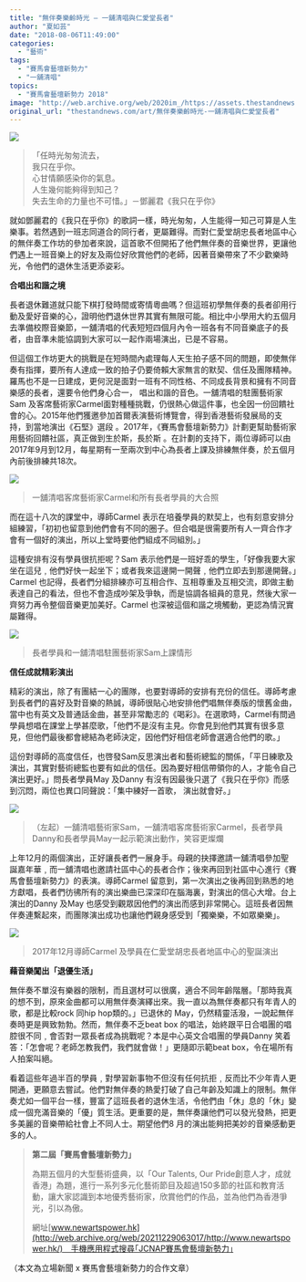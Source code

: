 ```yaml
---
title: "無伴奏樂齡時光 — 一舖清唱與仁愛堂長者"
author: "夏如芸"
date: "2018-08-06T11:49:00"
categories:
  - "藝術"
tags:
  - "賽馬會藝壇新勢力"
  - "一舖清唱"
topics:
  - "賽馬會藝壇新勢力 2018"
image: "http://web.archive.org/web/2020im_/https://assets.thestandnews.com/media/photos/old-13_lunrh.png"
original_url: "thestandnews.com/art/無伴奏樂齡時光-一舖清唱與仁愛堂長者"
---
```

![](http://web.archive.org/web/2020im_/https://assets.thestandnews.com/media/photos/old-13_lunrh.png)

> 「任時光匆匆流去，  
> 我只在乎你。  
> 心甘情願感染你的氣息。  
> 人生幾何能夠得到知己？  
> 失去生命的力量也不可惜。」－鄧麗君《我只在乎你》

就如鄧麗君的《我只在乎你》的歌詞一樣，時光匆匆，人生能得一知己可算是人生樂事。若然遇到一班志同道合的同行者，更屬難得。而對仁愛堂胡忠長者地區中心的無伴奏工作坊的參加者來說，這首歌不但開拓了他們無伴奏的音樂世界，更讓他們遇上一班音樂上的好友及兩位好欣賞他們的老師，因著音樂帶來了不少歡樂時光，令他們的退休生活更添姿彩。

**合唱出和諧之境**

長者退休難道就只能下棋打發時間或寄情粵曲嗎？但這班初學無伴奏的長者卻用行動及愛好音樂的心，證明他們退休世界其實有無限可能。相比中小學用大約五個月去準備校際音樂節，一舖清唱的代表短短四個月內令一班各有不同音樂底子的長者，由音準未能協調到大家可以一起作兩場演出，已是不容易。

但這個工作坊更大的挑戰是在短時間內處理每人天生拍子感不同的問題，即使無伴奏有指揮，要所有人達成一致的拍子仍要倚賴大家無言的默契、信任及團隊精神。羅馬也不是一日建成，更何況是面對一班有不同性格、不同成長背景和擁有不同音樂感的長者，還要令他們身心合一， 唱出和諧的音色。一舖清唱的駐團藝術家Sam 及客席藝術家Carmel面對種種挑戰，仍很熱心做這件事，也全因一份回饋社會的心。2015年他們獲邀參加首爾表演藝術博覽會，得到香港藝術發展局的支持，到當地演出《石堅》選段 。2017年，《賽馬會藝壇新勢力》計劃更幫助藝術家用藝術回饋社區，真正做到生於斯，長於斯 。在計劃的支持下，兩位導師可以由2017年9月到12月，每星期有一至兩次到中心為長者上課及排練無伴奏，於五個月內前後排練共18次。

![](http://web.archive.org/web/2020im_/https://assets.thestandnews.com/media/photos/yatpo1_70ipl.png)
> 一舖清唱客席藝術家Carmel和所有長者學員的大合照

而在這十八次的課堂中，導師Carmel 表示在培養學員的默契上，也有刻意安排分組練習，「初初也留意到他們會有不同的圈子。但合唱是很需要所有人一齊合作才會有一個好的演出，所以上堂時要他們組成不同組別。」

這種安排有沒有學員很抗拒呢？Sam 表示他們是一班好乖的學生，「好像我要大家坐在這兒﹐他們好快一起坐下；或者我來這邊開一開聲﹐他們立即去到那邊開聲。」Carmel 也記得，長者們分組排練亦可互相合作、互相尊重及互相交流，即做主動表達自己的看法，但也不會造成吵架及爭執，而是協調各組員的意見，然後大家一齊努力再令整個音樂更加美好。Carmel 也深被這個和諧之境觸動，更認為情況實屬難得。

![](http://web.archive.org/web/2020im_/https://assets.thestandnews.com/media/photos/yatpo2_WpMKe.png)
> 長者學員和一舖清唱駐團藝術家Sam上課情形

**信任成就精彩演出**

精彩的演出，除了有團結一心的團隊，也要對導師的安排有充份的信任。導師考慮到長者們的喜好及對音樂的熱誠，導師很貼心地安排他們唱無伴奏版的懷舊金曲，當中也有英文及普通話金曲，甚至非常勵志的《喝彩》。在選歌時，Carmel有問過學員想唱在課堂上學甚麼歌，「他們不是沒有主見。你會見到他們其實有很多意見，但他們最後都會總結為老師決定，因他們好相信老師會選適合他們的歌。」

這份對導師的高度信任，也啓發Sam反思演出者和藝術總監的關係，「平日練歌及演出，其實對藝術總監也要有如此的信任。因為要好相信帶領你的人，才能令自己演出更好。」問長者學員May 及Danny 有沒有因最後只選了《我只在乎你》而感到沉悶，兩位也異口同聲說：「集中練好一首歌， 演出就會好。」

![](http://web.archive.org/web/2020im_/https://assets.thestandnews.com/media/photos/yatpo3_06Mff.png)
> （左起）一舖清唱藝術家Sam，一舖清唱客席藝術家Carmel，長者學員Danny和長者學員May一起示範演出動作，笑容更燦爛

上年12月的兩個演出，正好讓長者們一展身手。母親的抉擇邀請一舖清唱參加聖誕嘉年華﹐而一舖清唱也邀請社區中心的長者合作；後來再回到社區中心進行《賽馬會藝壇新勢力》的表演。導師Carmel 留意到，第一次演出之後再回到熟悉的地方獻唱，長者們彷彿所有的演出樂曲已深深印在腦海裏，對演出的信心大增。台上演出的Danny 及May 也感受到觀眾因他們的演出而感到非常開心。這班長者因無伴奏連繫起來，而團隊演出成功也讓他們親身感受到「獨樂樂，不如眾樂樂」。

![](http://web.archive.org/web/2020im_/https://assets.thestandnews.com/media/photos/yatpo5_HB3Lb.png)
> 2017年12月導師Carmel 及學員在仁愛堂胡忠長者地區中心的聖誕演出

**藉音樂闖出「退優生活」**

無伴奏不單沒有樂器的限制，而且選材可以很廣，適合不同年齡階層。「那時我真的想不到，原來金曲都可以用無伴奏演繹出來。我一直以為無伴奏都只有年青人的歌，都是比較rock 同hip hop類的。」已退休的 May，仍然精靈活潑，一說起無伴奏時更是興致勃勃。然而，無伴奏不乏beat box 的唱法，始終跟平日合唱團的唱腔很不同﹐會否對一眾長者成為挑戰呢？本是中心英文合唱團的學員Danny 笑着答：「怎會呢？老師怎教我們，我們就會做！」更隨即示範beat box，令在場所有人拍案叫絕。

看着這些年過半百的學員﹐對學習新事物不但沒有任何抗拒﹐反而比不少年青人更開通，更願意去嘗試。他們對無伴奏的熱愛打破了自己年齡及知識上的限制。無伴奏尤如一個平台一樣，豐富了這班長者的退休生活，令他們由「休」息的「休」變成一個充滿音樂的「優」質生活。更重要的是，無伴奏讓他們可以發光發熱，把更多美麗的音樂帶給社會上不同人士。期望他們8 月的演出能夠把美妙的音樂感動更多的人。

> **第二屆「賽馬會藝壇新勢力」**
> 
> 為期五個月的大型藝術盛典，以「Our Talents, Our Pride創意人才，成就香港」為題，進行一系列多元化藝術節目及超過150多節的社區和教育活動，讓大家認識到本地優秀藝術家，欣賞他們的作品，並為他們為香港爭光，引以為傲。
> 
> 網址[www.newartspower.hk](http://web.archive.org/web/20211229063017/http://www.newartspower.hk/)　手機應用程式搜尋｢JCNAP賽馬會藝壇新勢力｣

（本文為立場新聞 x 賽馬會藝壇新勢力的合作文章）